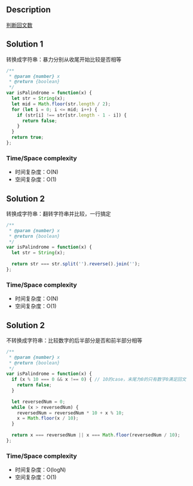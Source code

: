## Description

[判断回文数](https://leetcode-cn.com/problems/palindrome-number/submissions/)

## Solution 1

转换成字符串：暴力分别从收尾开始比较是否相等

```js
/**
 * @param {number} x
 * @return {boolean}
 */
var isPalindrome = function(x) {
  let str = String(x);
  let mid = Math.floor(str.length / 2);
  for (let i = 0; i <= mid; i++) {
    if (str[i] !== str[str.length - 1 - i]) {
      return false;
    }
  }
  return true;
};
```

### Time/Space complexity

- 时间复杂度：O(N)
- 空间复杂度：O(1)

## Solution 2

转换成字符串：翻转字符串并比较，一行搞定

```js
/**
 * @param {number} x
 * @return {boolean}
 */
var isPalindrome = function(x) {
  let str = String(x);
  
  return str === str.split('').reverse().join('');
};
```

### Time/Space complexity

- 时间复杂度：O(N)
- 空间复杂度：O(1)

## Solution 2

不转换成字符串：比较数字的后半部分是否和前半部分相等

```js
/**
 * @param {number} x
 * @return {boolean}
 */
var isPalindrome = function(x) {
  if (x % 10 === 0 && x !== 0) { // 10的case，末尾为0的只有数字0满足回文
    return false;
  }
  
  let reversedNum = 0;
  while (x > reversedNum) {
    reversedNum = reversedNum * 10 + x % 10;
    x = Math.floor(x / 10);
  }
  
  return x === reversedNum || x === Math.floor(reversedNum / 10);
};
```

### Time/Space complexity

- 时间复杂度：O(logN)
- 空间复杂度：O(1)
